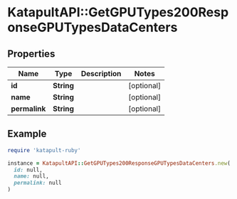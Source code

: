 # KatapultAPI::GetGPUTypes200ResponseGPUTypesDataCenters

## Properties

| Name | Type | Description | Notes |
| ---- | ---- | ----------- | ----- |
| **id** | **String** |  | [optional] |
| **name** | **String** |  | [optional] |
| **permalink** | **String** |  | [optional] |

## Example

```ruby
require 'katapult-ruby'

instance = KatapultAPI::GetGPUTypes200ResponseGPUTypesDataCenters.new(
  id: null,
  name: null,
  permalink: null
)
```

